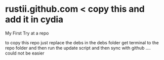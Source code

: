 rustii.github.com < copy this and add it in cydia
=================

My First Try at a repo

to copy this repo just replace the debs in the debs folder get terminal to the repo folder and then run the update script and then sync with github ….
could not be easier
